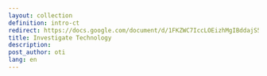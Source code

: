 ```yaml
---
layout: collection
definition: intro-ct
redirect: https://docs.google.com/document/d/1FKZWC7IccLOEizhMgIBddajS57oNhnX9CY72NKyr8b8/edit?usp=sharing
title: Investigate Technology
description: 
post_author: oti
lang: en
---
```


